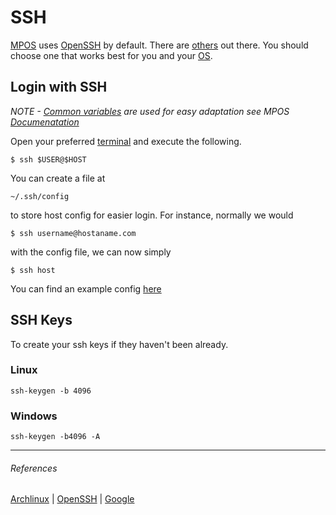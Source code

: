 # SSH

[MPOS](/README.md) uses [OpenSSH](https://openssh.com) by default.
There are
[others](https://wiki.archlinux.org/index.php/Secure_Shell) out there.
You should choose one that works best for you and your
[OS](https://www.google.com/search?safe=active&rlz=1C1CHBF_enUS941US941&sxsrf=ALeKk0049_i8z16eT0lmr6x1nw7y9c2Pgw%3A1614282704470&ei=0P83YICXHJSq5NoPrImH-AY&q=operating+system&oq=operating+system&gs_lcp=Cgdnd3Mtd2l6EAMyBAgjECcyCggAEIcCELEDEBQyBQgAELEDMgIIADICCC4yAggAMgUIABCxAzICCAAyAggAMgIIADoHCCMQsAMQJzoHCAAQsAMQQzoECAAQQzoHCCMQ6gIQJzoICAAQsQMQgwE6CwguELEDEMcBEKMCOgUIABCRAjoHCAAQsQMQQzoICC4QsQMQgwE6BwgAEIcCEBRQl5MEWL_FBGDTyQRoAnACeACAAYcBiAHBC5IBBDE2LjOYAQCgAQGqAQdnd3Mtd2l6sAEKyAEKwAEB&sclient=gws-wiz&ved=0ahUKEwiAv6rZ54XvAhUUFVkFHazEAW8Q4dUDCA0&uact=5).

## Login with SSH

*NOTE -  [Common variables](/variables.md) are used for easy adaptation see MPOS [Documenatation](/README.md)*

Open your preferred [terminal](mpos.netlify.app/docs/terminal) and execute the following.

    $ ssh $USER@$HOST

You can create a file at

    ~/.ssh/config

to store host config for easier login. For instance, normally we would

    $ ssh username@hostaname.com

with the config file, we can now simply

    $ ssh host

You can find an example config [here](https://mpos.netlify.app/ssh-config.md)

## SSH Keys

To create your ssh keys if they haven't been already.

### Linux

    ssh-keygen -b 4096

### Windows

    ssh-keygen -b4096 -A

---

###### References

[Archlinux](https://wiki.archlinux.org/index.php/OpenSSH#Client_usage)
| [OpenSSH](https://www.openssh.com/)
| [Google](https://www.google.com/search?safe=active&rlz=1C1CHBF_enUS941US941&sxsrf=ALeKk01wzABEXLXZ6J9BTlv_ObKrJZeoRw%3A1614282698105&ei=yv83YIbsBY3j5NoPhc-SgAg&q=ssh&oq=ssh&gs_lcp=Cgdnd3Mtd2l6EAMyBAgjECcyBAgjECcyBAgjECcyBAgAEEMyCggAEIcCELEDEBQyBwgAELEDEEMyCggAEIcCELEDEBQyBwgAELEDEEMyBQgAELEDMgIIADoHCCMQsAMQJzoHCAAQRxCwAzoGCAAQFhAeOgcIABCHAhAUOggILhDHARCvAToICAAQsQMQgwFQ7xhYjyhgmCxoAXACeACAAWWIAY0HkgEEMTEuMZgBAKABAaoBB2d3cy13aXrIAQnAAQE&sclient=gws-wiz&ved=0ahUKEwiG-aXW54XvAhWNMVkFHYWnBIAQ4dUDCA0&uact=5)
